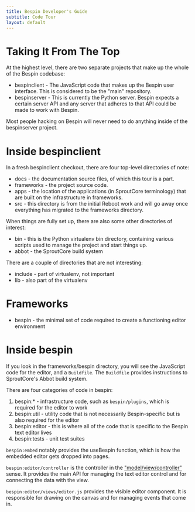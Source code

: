 ```yaml
---
title: Bespin Developer's Guide
subtitle: Code Tour
layout: default
---
```


# Taking It From The Top #

At the highest level, there are two separate projects that make up the whole of the Bespin codebase:

* bespinclient - The JavaScript code that makes up the Bespin user interface. This is considered to be the "main" repository.
* bespinserver - This is currently the Python server. Bespin expects a certain server API and any server that adheres to that API could be made to work with Bespin.

Most people hacking on Bespin will never need to do anything inside of the bespinserver project.

# Inside bespinclient #

In a fresh bespinclient checkout, there are four top-level directories of note:

* docs - the documentation source files, of which this tour is a part.
* frameworks - the project source code.
* apps - the location of the applications (in SproutCore terminology) that
  are built on the infrastructure in frameworks.
* src - this directory is from the initial Reboot work and will go away
  once everything has migrated to the frameworks directory.

When things are fully set up, there are also some other directories of interest:

* bin - this is the Python virtualenv bin directory, containing various scripts used to manage the project and start things up.
* abbot - the SproutCore build system

There are a couple of directories that are not interesting:

* include - part of virtualenv, not important
* lib - also part of the virtualenv

# Frameworks #

* bespin - the minimal set of code required to create a functioning editor environment

# Inside bespin #

If you look in the frameworks/bespin directory, you will see the JavaScript code for the
editor, and a `Buildfile`. The `Buildfile` provides instructions to SproutCore's Abbot build 
system.

There are four categories of code in bespin:

1. bespin:* - infrastructure code, such as `bespin/plugins`, which is required for the editor to work
2. bespin:util - utility code that is not necessarily Bespin-specific but is also required for the editor
3. bespin:editor - this is where all of the code that is specific to the Bespin text editor lives
4. bespin:tests - unit test suites

`bespin:embed` notably provides the useBespin function, which is how the embedded editor gets dropped into pages.

`bespin:editor/controller` is the controller in the ["model/view/controller"][mvc] sense. It provides the main API for managing the text editor control and for connecting the data with the view.

`bespin:editor/views/editor.js` provides the visible editor component. It is responsible for drawing on the canvas and for managing events that come in.

[mvc]: http://en.wikipedia.org/wiki/Model%E2%80%93view%E2%80%93controller

